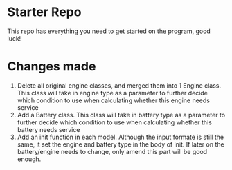 # Starter Repo
This repo has everything you need to get started on the program, good luck!

# Changes made
1. Delete all original engine classes, and merged them into 1 Engine class.
This class will take in engine type as a parameter to further decide which condition to use when calculating whether this engine needs service
2. Add a Battery class. 
This class will take in battery type as a parameter to further decide which condition to use when calculating whether this battery needs service
3. Add an init function in each model. 
Although the input formate is still the same, it set the engine and battery type in the body of init. If later on the battery/engine needs to change, only amend this part will be good enough. 